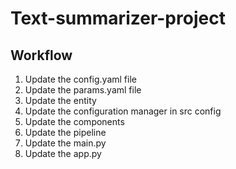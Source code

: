 # Text-summarizer-project

## Workflow
1. Update the config.yaml file
2. Update the params.yaml file
3. Update the entity
4. Update the configuration manager in src config
5. Update the components
6. Update the pipeline
7. Update the main.py
8. Update the app.py
   